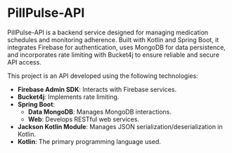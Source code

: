 # PillPulse-API
PillPulse-API is a backend service designed for managing medication schedules and monitoring adherence. Built with Kotlin and Spring Boot, it integrates Firebase for authentication, uses MongoDB for data persistence, and incorporates rate limiting with Bucket4j to ensure reliable and secure API access.
<p>This project is an API developed using the following technologies:</p>

<ul>
  <li><strong>Firebase Admin SDK</strong>: Interacts with Firebase services.</li>
  <li><strong>Bucket4j</strong>: Implements rate limiting.</li>
  <li><strong>Spring Boot</strong>:
    <ul>
      <li><strong>Data MongoDB</strong>: Manages MongoDB interactions.</li>
      <li><strong>Web</strong>: Develops RESTful web services.</li>
    </ul>
  </li>
  <li><strong>Jackson Kotlin Module</strong>: Manages JSON serialization/deserialization in Kotlin.</li>
  <li><strong>Kotlin</strong>: The primary programming language used.</li>
</ul>
